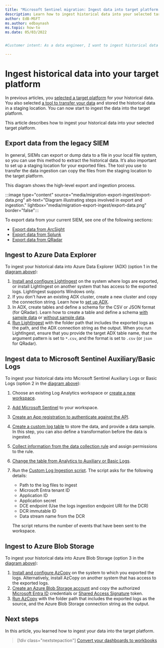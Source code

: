 ```yaml
---
title: "Microsoft Sentinel migration: Ingest data into target platform | Microsoft Docs"
description: Learn how to ingest historical data into your selected target platform.
author: EdB-MSFT
ms.author: edbaynash
ms.topic: how-to
ms.date: 05/03/2022


#Customer intent: As a data engineer, I want to ingest historical data into my target platform so that I can ensure seamless data migration and integration for analysis and reporting.

---
```


# Ingest historical data into your target platform

In previous articles, you [selected a target platform](migration-ingestion-target-platform.md) for your historical data. You also selected [a tool to transfer your data](migration-ingestion-tool.md) and stored the historical data in a staging location. You can now start to ingest the data into the target platform. 

This article describes how to ingest your historical data into your selected target platform.

## Export data from the legacy SIEM

In general, SIEMs can export or dump data to a file in your local file system, so you can use this method to extract the historical data. It’s also important to set up a staging location for your exported files. The tool you use to transfer the data ingestion can copy the files from the staging location to the target platform. 

This diagram shows the high-level export and ingestion process.  

:::image type="content" source="media/migration-export-ingest/export-data.png" alt-text="Diagram illustrating steps involved in export and ingestion." lightbox="media/migration-export-ingest/export-data.png" border="false":::

To export data from your current SIEM, see one of the following sections:
- [Export data from ArcSight](migration-arcsight-historical-data.md)
- [Export data from Splunk](migration-splunk-historical-data.md)
- [Export data from QRadar](migration-qradar-historical-data.md)

## Ingest to Azure Data Explorer 

To ingest your historical data into Azure Data Explorer (ADX) (option 1 in the [diagram above](#export-data-from-the-legacy-siem)): 

1. [Install and configure LightIngest](/azure/data-explorer/lightingest) on the system where logs are exported, or install LightIngest on another system that has access to the exported logs. LightIngest supports Windows only. 
1. If you don't have an existing ADX cluster, create a new cluster and copy the connection string. Learn how to [set up ADX](/azure/data-explorer/create-cluster-database-portal).
1. In ADX, create tables and define a schema for the CSV or JSON format (for QRadar). Learn how to create a table and define a schema [with sample data](/azure/data-explorer/ingest-sample-data) or [without sample data](/azure/data-explorer/one-click-table).  
1. [Run LightIngest](/azure/data-explorer/lightingest#run-lightingest) with the folder path that includes the exported logs as the path, and the ADX connection string as the output. When you run LightIngest, ensure that you provide the target ADX table name, that the argument pattern is set to `*.csv`, and the format is set to `.csv` (or `json` for QRadar). 

## Ingest data to Microsoft Sentinel Auxiliary/Basic Logs

To ingest your historical data into Microsoft Sentinel Auxiliary Logs or Basic Logs (option 2 in the [diagram above](#export-data-from-the-legacy-siem)): 

1. Choose an existing Log Analytics workspace or [create a new workspace](quickstart-onboard.md#create-a-log-analytics-workspace).
1. [Add Microsoft Sentinel](quickstart-onboard.md#add-microsoft-sentinel-to-your-log-analytics-workspace) to your workspace.
1. [Create an App registration to authenticate against the API](/azure/azure-monitor/logs/tutorial-logs-ingestion-portal#create-azure-ad-application).
1. [Create a custom log table](/azure/azure-monitor/logs/tutorial-logs-ingestion-portal#create-new-table-in-log-analytics-workspace) to store the data, and provide a data sample. In this step, you can also define a transformation before the data is ingested.
1. [Collect information from the data collection rule](/azure/azure-monitor/logs/tutorial-logs-ingestion-portal#collect-information-from-the-dcr) and assign permissions to the rule.
1. [Change the table from Analytics to Auxiliary or Basic Logs](/azure/azure-monitor/logs/logs-table-plans).
1. Run the [Custom Log Ingestion script](https://github.com/Azure/Azure-Sentinel/tree/master/Tools/CustomLogsIngestion-DCE-DCR). The script asks for the following details:  
    - Path to the log files to ingest 
    - Microsoft Entra tenant ID 
    - Application ID 
    - Application secret 
    - DCE endpoint (Use the logs ingestion endpoint URI for the DCR)
    - DCR immutable ID 
    - Data stream name from the DCR  

    The script returns the number of events that have been sent to the workspace.

## Ingest to Azure Blob Storage 

To ingest your historical data into Azure Blob Storage (option 3 in the [diagram above](#export-data-from-the-legacy-siem)): 

1. [Install and configure AzCopy](../storage/common/storage-use-azcopy-v10.md) on the system to which you exported the logs. Alternatively, install AzCopy on another system that has access to the exported logs.  
1. [Create an Azure Blob Storage account](../storage/common/storage-account-create.md) and copy the authorized [Microsoft Entra ID](../storage/common/storage-use-azcopy-v10.md#option-1-use-azure-active-directory) credentials or [Shared Access Signature](../storage/common/storage-use-azcopy-v10.md#option-2-use-a-sas-token) token.   
1. [Run AzCopy](../storage/common/storage-use-azcopy-v10.md#run-azcopy) with the folder path that includes the exported logs as the source, and the Azure Blob Storage connection string as the output.

## Next steps

In this article, you learned how to ingest your data into the target platform. 

> [!div class="nextstepaction"]
> [Convert your dashboards to workbooks](migration-convert-dashboards.md)
